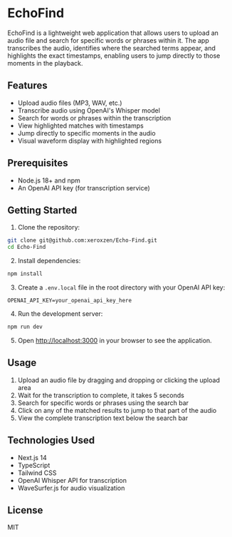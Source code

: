 # EchoFind

EchoFind is a lightweight web application that allows users to upload an audio file and search for specific words or phrases within it. The app transcribes the audio, identifies where the searched terms appear, and highlights the exact timestamps, enabling users to jump directly to those moments in the playback.

## Features

- Upload audio files (MP3, WAV, etc.)
- Transcribe audio using OpenAI's Whisper model
- Search for words or phrases within the transcription
- View highlighted matches with timestamps
- Jump directly to specific moments in the audio
- Visual waveform display with highlighted regions

## Prerequisites

- Node.js 18+ and npm
- An OpenAI API key (for transcription service)

## Getting Started

1. Clone the repository:

```bash
git clone git@github.com:xeroxzen/Echo-Find.git
cd Echo-Find
```

2. Install dependencies:

```bash
npm install
```

3. Create a `.env.local` file in the root directory with your OpenAI API key:

```
OPENAI_API_KEY=your_openai_api_key_here
```

4. Run the development server:

```bash
npm run dev
```

5. Open [http://localhost:3000](http://localhost:3000) in your browser to see the application.

## Usage

1. Upload an audio file by dragging and dropping or clicking the upload area
2. Wait for the transcription to complete, it takes 5 seconds
3. Search for specific words or phrases using the search bar
4. Click on any of the matched results to jump to that part of the audio
5. View the complete transcription text below the search bar

## Technologies Used

- Next.js 14
- TypeScript
- Tailwind CSS
- OpenAI Whisper API for transcription
- WaveSurfer.js for audio visualization

## License

MIT
